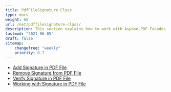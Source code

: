 ```yaml
---
title: PdfFileSignature Class
type: docs
weight: 60
url: /net/pdffilesignature-class/
description: This section explains how to work with Aspose.PDF Facades using PdfFileSignature class.
lastmod: "2021-06-05"
draft: false
sitemap:
    changefreq: "weekly"
    priority: 0.7
---
```


- [Add Signature in PDF File](/pdf/net/add-signature-in-pdf/)
- [Remove Signature from PDF File](/pdf/net/remove-signature-from-pdf/)
- [Verify Signature in PDF File](/pdf/net/verify-signature-in-pdf/)
- [Working with Signature in PDF File](/pdf/net/add-signature-in-pdf/)
